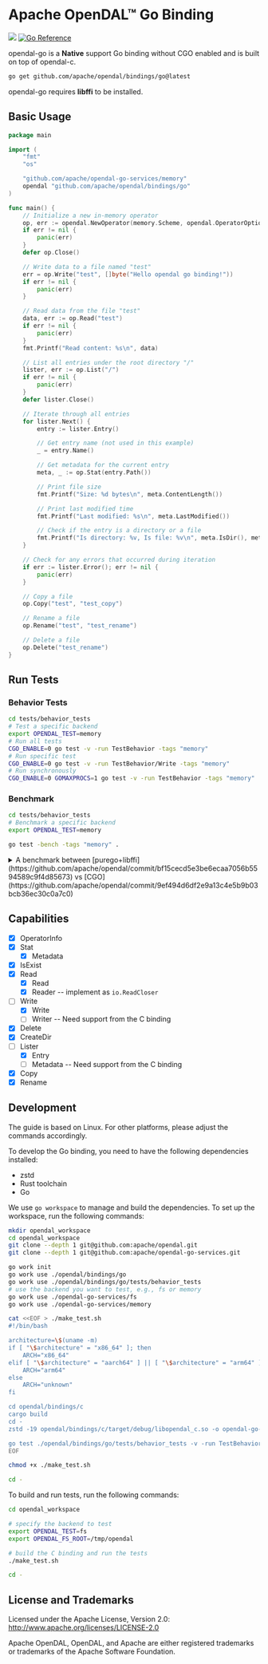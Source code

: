 # Apache OpenDAL™ Go Binding

![](https://img.shields.io/badge/status-released-blue) [![Go Reference](https://pkg.go.dev/badge/github.com/apache/opendal/bindings/go.svg)](https://pkg.go.dev/github.com/apache/opendal/bindings/go)

opendal-go is a **Native** support Go binding without CGO enabled and is built on top of opendal-c.

```bash
go get github.com/apache/opendal/bindings/go@latest
```

opendal-go requires **libffi** to be installed.

## Basic Usage

```go
package main

import (
	"fmt"
	"os"

	"github.com/apache/opendal-go-services/memory"
	opendal "github.com/apache/opendal/bindings/go"
)

func main() {
	// Initialize a new in-memory operator
	op, err := opendal.NewOperator(memory.Scheme, opendal.OperatorOptions{})
	if err != nil {
		panic(err)
	}
	defer op.Close()

	// Write data to a file named "test"
	err = op.Write("test", []byte("Hello opendal go binding!"))
	if err != nil {
		panic(err)
	}

	// Read data from the file "test"
	data, err := op.Read("test")
	if err != nil {
		panic(err)
	}
	fmt.Printf("Read content: %s\n", data)

	// List all entries under the root directory "/"
	lister, err := op.List("/")
	if err != nil {
		panic(err)
	}
	defer lister.Close()

	// Iterate through all entries
	for lister.Next() {
		entry := lister.Entry()

		// Get entry name (not used in this example)
		_ = entry.Name()

		// Get metadata for the current entry
		meta, _ := op.Stat(entry.Path())

		// Print file size
		fmt.Printf("Size: %d bytes\n", meta.ContentLength())

		// Print last modified time
		fmt.Printf("Last modified: %s\n", meta.LastModified())

		// Check if the entry is a directory or a file
		fmt.Printf("Is directory: %v, Is file: %v\n", meta.IsDir(), meta.IsFile())
	}

	// Check for any errors that occurred during iteration
	if err := lister.Error(); err != nil {
		panic(err)
	}

	// Copy a file
	op.Copy("test", "test_copy")

	// Rename a file
	op.Rename("test", "test_rename")

	// Delete a file
	op.Delete("test_rename")
}
```

## Run Tests

### Behavior Tests

```bash
cd tests/behavior_tests
# Test a specific backend
export OPENDAL_TEST=memory
# Run all tests
CGO_ENABLE=0 go test -v -run TestBehavior -tags "memory"
# Run specific test
CGO_ENABLE=0 go test -v -run TestBehavior/Write -tags "memory"
# Run synchronously
CGO_ENABLE=0 GOMAXPROCS=1 go test -v -run TestBehavior -tags "memory"
```

### Benchmark

```bash
cd tests/behavior_tests
# Benchmark a specific backend
export OPENDAL_TEST=memory

go test -bench -tags "memory" .
```

<details>
  <summary>
  A benchmark between [purego+libffi](https://github.com/apache/opendal/commit/bf15cecd5e3be6ecaa7056b5594589c9f4d85673) vs [CGO](https://github.com/apache/opendal/commit/9ef494d6df2e9a13c4e5b9b03bcb36ec30c0a7c0)
  </summary>

**purego+libffi** (as `new.txt`)
```
goos: linux
goarch: arm64
pkg: github.com/apache/opendal/bindings/go
BenchmarkWrite4KiB-10            1000000              2844 ns/op
BenchmarkWrite256KiB-10           163346             10092 ns/op
BenchmarkWrite4MiB-10              12900             99161 ns/op
BenchmarkWrite16MiB-10              1785            658210 ns/op
BenchmarkRead4KiB-10              194529              6387 ns/op
BenchmarkRead256KiB-10             14228             82704 ns/op
BenchmarkRead4MiB-10                 981           1227872 ns/op
BenchmarkRead16MiB-10                328           3617185 ns/op
PASS
ok
```

**CGO** (as `old.txt`)
```
go test -bench=. -tags dynamic .
goos: linux
goarch: arm64
pkg: opendal.apache.org/go
BenchmarkWrite4KiB-10             241981              4240 ns/op
BenchmarkWrite256KiB-10           126464             10105 ns/op
BenchmarkWrite4MiB-10              13443             89578 ns/op
BenchmarkWrite16MiB-10              1737            646155 ns/op
BenchmarkRead4KiB-10               53535             20939 ns/op
BenchmarkRead256KiB-10              9008            132738 ns/op
BenchmarkRead4MiB-10                 576           1846683 ns/op
BenchmarkRead16MiB-10                230           6305322 ns/op
PASS
ok
```

**Diff** with [benchstat](https://pkg.go.dev/golang.org/x/perf/cmd/benchstat)
```
benchstat old.txt new.txt
goos: linux
goarch: arm64
pkg: github.com/apache/opendal/bindings/go
               │   new.txt    │
               │    sec/op    │
Write4KiB-10     2.844µ ± ∞ ¹
Write256KiB-10   10.09µ ± ∞ ¹
Write4MiB-10     99.16µ ± ∞ ¹
Write16MiB-10    658.2µ ± ∞ ¹
Read4KiB-10      6.387µ ± ∞ ¹
Read256KiB-10    82.70µ ± ∞ ¹
Read4MiB-10      1.228m ± ∞ ¹
Read16MiB-10     3.617m ± ∞ ¹
geomean          90.23µ
¹ need >= 6 samples for confidence interval at level 0.95

pkg: opendal.apache.org/go
               │   old.txt    │
               │    sec/op    │
Write4KiB-10     4.240µ ± ∞ ¹
Write256KiB-10   10.11µ ± ∞ ¹
Write4MiB-10     89.58µ ± ∞ ¹
Write16MiB-10    646.2µ ± ∞ ¹
Read4KiB-10      20.94µ ± ∞ ¹
Read256KiB-10    132.7µ ± ∞ ¹
Read4MiB-10      1.847m ± ∞ ¹
Read16MiB-10     6.305m ± ∞ ¹
geomean          129.7µ
¹ need >= 6 samples for confidence interval at level 0.95
```
</details>

## Capabilities

- [x] OperatorInfo
- [x] Stat
    - [x] Metadata
- [x] IsExist
- [x] Read
    - [x] Read
    - [x] Reader -- implement as `io.ReadCloser`
- [ ] Write
    - [x] Write
    - [ ] Writer -- Need support from the C binding
- [x] Delete
- [x] CreateDir
- [ ] Lister
    - [x] Entry
    - [ ] Metadata -- Need support from the C binding
- [x] Copy
- [x] Rename

## Development

The guide is based on Linux. For other platforms, please adjust the commands accordingly.

To develop the Go binding, you need to have the following dependencies installed:

- zstd
- Rust toolchain
- Go

We use `go workspace` to manage and build the dependencies. To set up the workspace, run the following commands:

```bash
mkdir opendal_workspace
cd opendal_workspace
git clone --depth 1 git@github.com:apache/opendal.git
git clone --depth 1 git@github.com:apache/opendal-go-services.git

go work init
go work use ./opendal/bindings/go
go work use ./opendal/bindings/go/tests/behavior_tests
# use the backend you want to test, e.g., fs or memory
go work use ./opendal-go-services/fs
go work use ./opendal-go-services/memory

cat <<EOF > ./make_test.sh
#!/bin/bash

architecture=\$(uname -m)
if [ "\$architecture" = "x86_64" ]; then
    ARCH="x86_64"
elif [ "\$architecture" = "aarch64" ] || [ "\$architecture" = "arm64" ]; then
    ARCH="arm64"
else
    ARCH="unknown"
fi

cd opendal/bindings/c
cargo build
cd -
zstd -19 opendal/bindings/c/target/debug/libopendal_c.so -o opendal-go-services/fs/libopendal_c.linux.\$ARCH.so.zst

go test ./opendal/bindings/go/tests/behavior_tests -v -run TestBehavior
EOF

chmod +x ./make_test.sh

cd -
```

To build and run tests, run the following commands:

```bash
cd opendal_workspace

# specify the backend to test
export OPENDAL_TEST=fs
export OPENDAL_FS_ROOT=/tmp/opendal

# build the C binding and run the tests
./make_test.sh

cd -
```

## License and Trademarks

Licensed under the Apache License, Version 2.0: http://www.apache.org/licenses/LICENSE-2.0

Apache OpenDAL, OpenDAL, and Apache are either registered trademarks or trademarks of the Apache Software Foundation.
